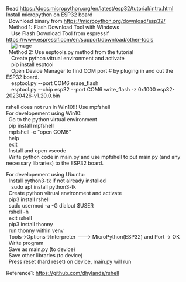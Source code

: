 Read https://docs.micropython.org/en/latest/esp32/tutorial/intro.html  
Install micropython on ESP32 board  
  &ensp;Download binary from https://micropython.org/download/esp32/  
  &ensp;Method 1: Flash Download Tool with Windows  
  &ensp;&ensp;Use Flash Download Tool from espressif https://www.espressif.com/en/support/download/other-tools  
  &ensp;&ensp;![image](https://github.com/mryokai/esp32-micropython-installation/assets/136013177/eeda586c-f026-47a2-a0fb-729715f728be)  
  &ensp;Method 2: Use esptools.py method from the tutorial  
  &ensp;&ensp;Create python vitrual environment and activate  
  &ensp;&ensp;pip install esptool  
  &ensp;&ensp;Open Device Manager to find COM port # by pluging in and out the ESP32 board.  
  &ensp;&ensp;esptool.py --port COM6 erase_flash  
  &ensp;&ensp;esptool.py --chip esp32 --port COM6 write_flash -z 0x1000 esp32-20230426-v1.20.0.bin  
  
rshell does not run in Win10!!!  Use mpfshell  
For developement using Win10:  
  &ensp;Go to the python virtual environment  
  &ensp;pip install mpfshell  
  &ensp;mpfshell -c "open COM6"  
  &ensp;help  
  &ensp;exit  
  &ensp;Install and open vscode  
  &ensp;Write python code in main.py and use mpfshell to put main.py (and any necessary libraries) to the ESP32 board.  

  
For developement using Ubuntu:  
  &ensp;Install python3-tk if not already installed  
  &ensp;&ensp;sudo apt install python3-tk  
  &ensp;Create python vitrual environment and activate   
  &ensp;pip3 install rshell  
  &ensp;sudo usermod -a -G dialout $USER  
  &ensp;rshell -h  
  &ensp;exit rshell  
  &ensp;pip3 install thonny  
  &ensp;run thonny within venv  
  &ensp;Tools->Options->Interpreter ---> MicroPython(ESP32) and Port -> OK  
  &ensp;Write program  
  &ensp;Save as main.py (to device)  
  &ensp;Save other libraries (to device)  
  &ensp;Press reset (hard reset) on device, main.py will run  
  
  
Reference1: https://github.com/dhylands/rshell  


